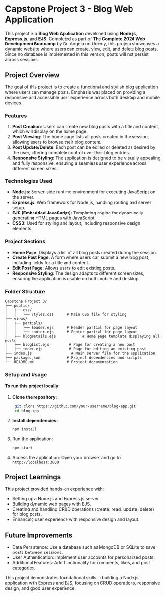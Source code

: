 # Capstone Project 3 - Blog Web Application

This project is a **Blog Web Application** developed using **Node.js**, **Express.js**, and **EJS**. Completed as part of **The Complete 2024 Web Development Bootcamp** by Dr. Angela on Udemy, this project showcases a dynamic website where users can create, view, edit, and delete blog posts. Since no database is implemented in this version, posts will not persist across sessions.

## Project Overview

The goal of this project is to create a functional and stylish blog application where users can manage posts. Emphasis was placed on providing a responsive and accessible user experience across both desktop and mobile devices.

### Features

1. **Post Creation**: Users can create new blog posts with a title and content, which will display on the home page.
2. **Post Viewing**: The home page lists all posts created in the session, allowing users to browse their blog content.
3. **Post Update/Delete**: Each post can be edited or deleted as desired by the user, offering complete control over their blog entries.
4. **Responsive Styling**: The application is designed to be visually appealing and fully responsive, ensuring a seamless user experience across different screen sizes.

### Technologies Used

- **Node.js**: Server-side runtime environment for executing JavaScript on the server.
- **Express.js**: Web framework for Node.js, handling routing and server setup.
- **EJS (Embedded JavaScript)**: Templating engine for dynamically generating HTML pages with JavaScript.
- **CSS3**: Used for styling and layout, including responsive design elements.

### Project Sections

- **Home Page**: Displays a list of all blog posts created during the session.
- **Create Post Page**: A form where users can submit a new blog post, including fields for a title and content.
- **Edit Post Page**: Allows users to edit existing posts.
- **Responsive Styling**: The design adapts to different screen sizes, ensuring the application is usable on both mobile and desktop.

### Folder Structure

```plaintext
Capstone Project 3/
├── public/
│   ├── css/
│   │   └── styles.css      # Main CSS file for styling
├── views/
│   ├── partials/
│   │   ├── header.ejs      # Header partial for page layout
│   │   └── footer.ejs      # Footer partial for page layout
│   ├── blogDetails.ejs            # Home page template displaying all posts
│   ├── blogList.ejs         # Page for creating a new post
│   ├── index.ejs            # Page for editing an existing post
├── indes.js                  # Main server file for the application
├── package.json            # Project dependencies and scripts
└── README.md               # Project documentation
```

### Setup and Usage
  #### To run this project locally:
1. **Clone the repository:**
   ```bash
    git clone https://github.com/your-username/blog-app.git
    cd blog-app
    ```

2. **Install dependencies:**
     ```bash
    npm install
     ```

3. Run the application:
    ```bash
    npm start
    ```

4. Access the application:
    Open your browser and go to `http://localhost:3000`

## Project Learnings
This project provided hands-on experience with:
- Setting up a Node.js and Express.js server.
- Building dynamic web pages with EJS.
- Creating and handling CRUD operations (create, read, update, delete) for blog posts.
- Enhancing user experience with responsive design and layout.

## Future Improvements

- Data Persistence: Use a database such as MongoDB or SQLite to save posts between sessions.
- User Authentication: Implement user accounts for personalized posts.
- Additional Features: Add functionality for comments, likes, and post categories.


This project demonstrates foundational skills in building a Node.js application with Express and EJS, focusing on CRUD operations, responsive design, and good user experience.
